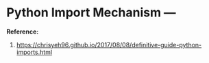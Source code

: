 # Python Import Mechanism — 

**Reference:**  
1. https://chrisyeh96.github.io/2017/08/08/definitive-guide-python-imports.html

